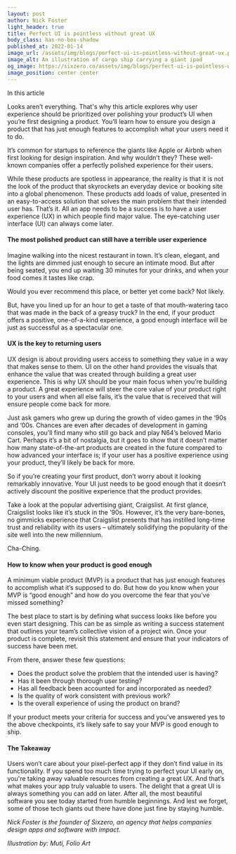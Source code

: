 ```yaml
---
layout: post
author: Nick Foster
light_header: true
title: Perfect UI is pointless without great UX
body_class: has-no-box-shadow
published_at: 2022-01-14
image_url: /assets/img/blogs/perfect-ui-is-pointless-without-great-ux.png
image_alt: An illustration of cargo ship carrying a giant ipad
og_image: https://sixzero.co/assets/img/blogs/perfect-ui-is-pointless-without-great-ux--og.png
image_position: center center
---
```


<div class="post-summary">
  <span class="post-summary__highlight-text">In this article</span>
  <p>
    Looks aren’t everything. That's why this article explores why user experience should be prioritized over polishing your product’s UI when you’re first designing a product. You’ll learn how to ensure you design a product that has just enough features to accomplish what your users need it to do.
  </p>
</div>

It’s common for startups to reference the giants like Apple or Airbnb when first looking for design inspiration. And why wouldn’t they? These well-known companies offer a perfectly polished experience for their users.

While these products are spotless in appearance, the reality is that it is not the look of the product that skyrockets an everyday device or booking site into a global phenomenon. These products add loads of value, presented in an easy-to-access solution that solves the main problem that their intended user has. That’s it. All an app needs to be a success is to have a user experience (UX) in which people find major value. The eye-catching user interface (UI) can always come later.

#### The most polished product can still have a terrible user experience 

Imagine walking into the nicest restaurant in town. It’s clean, elegant, and the lights are dimmed just enough to secure an intimate mood.  But after being seated, you end up waiting 30 minutes for your drinks, and when your food comes it tastes like crap.  

Would you ever recommend this place, or better yet come back? Not likely. 

But, have you lined up for an hour to get a taste of that mouth-watering taco that was made in the back of a greasy truck? In the end, if your product offers a positive, one-of-a-kind experience, a good enough interface will be just as successful as a spectacular one. 

#### UX is the key to returning users 

UX design is about providing users access to something they value in a way that makes sense to them. UI on the other hand provides the visuals that enhance the value that was created through building a great user experience. 
This is why UX should be your main focus when you’re building a product. A great experience will steer the core value of your product right to your users and when all else fails, it’s the value that is received that will ensure people come back for more. 

Just ask gamers who grew up during the growth of video games in the ‘90s and ‘00s. Chances are even after decades of development in gaming consoles, you’ll find many who still go back and play N64’s beloved Mario Cart. Perhaps it’s a bit of nostalgia, but it goes to show that it doesn’t matter how many state-of-the-art products are created in the future compared to how advanced your interface is; if your user has a positive experience using your product, they’ll likely be back for more.

So if you’re creating your first product, don’t worry about it looking remarkably innovative. Your UI just needs to be good enough that it doesn’t actively discount the positive experience that the product provides.

Take a look at the popular advertising giant, Craigslist. At first glance, Craigslist looks like it’s stuck in the ’90s. However, it’s the very bare-bones, no gimmicks experience that Craigslist presents that has instilled long-time trust and reliability with its users – ultimately solidifying the popularity of the site well into the new millennium. 

Cha-Ching. 

#### How to know when your product is good enough

A minimum viable product (MVP) is a product that has just enough features to accomplish what it’s supposed to do. But how do you know when your MVP is “good enough” and how do you overcome the fear that you’ve missed something?

The best place to start is by defining what success looks like before you even start designing. This can be as simple as writing a success statement that outlines your team’s collective vision of a project win. Once your product is complete, revisit this statement and ensure that your indicators of success have been met. 

From there, answer these few questions: 
- Does the product solve the problem that the intended user is having?
- Has it been through thorough user testing?
- Has all feedback been accounted for and incorporated as needed?
- Is the quality of work consistent with previous work? 
- Is the overall experience of using the product on brand? 

If your product meets your criteria for success and you’ve answered yes to the above checkpoints, it’s likely safe to say your MVP is good enough to ship.

#### The Takeaway

Users won’t care about your pixel-perfect app if they don’t find value in its functionality.  If you spend too much time trying to perfect your UI early on, you're taking away valuable resources from creating a great UX. And that’s what makes your app truly valuable to users. The delight that a great UI is always something you can add on later.  After all, the most beautiful software you see today started from humble beginnings. And lest we forget, some of those tech giants out there have done just fine by staying humble. 

*Nick Foster is the founder of Sixzero, an agency that helps companies design apps and software with impact.*

*Illustration by: Muti, Folio Art*

